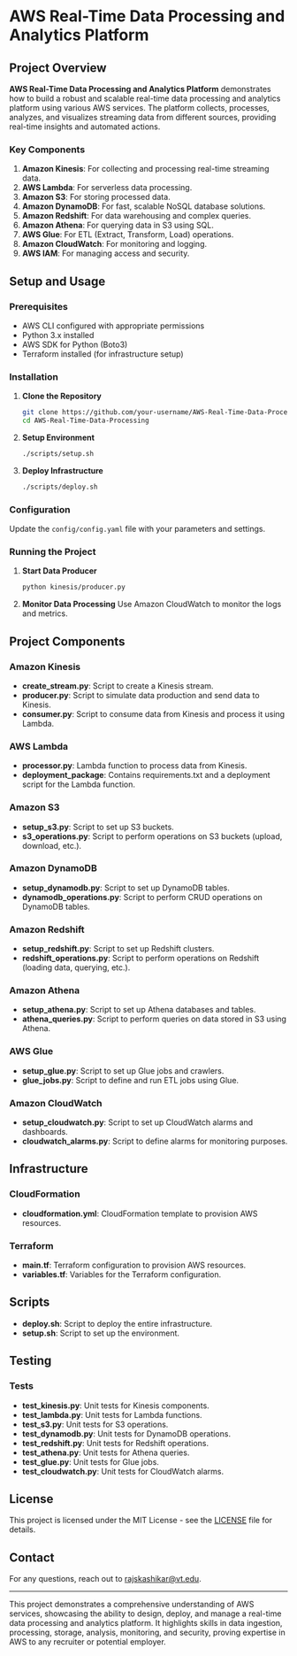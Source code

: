 # AWS Real-Time Data Processing and Analytics Platform

## Project Overview

**AWS Real-Time Data Processing and Analytics Platform** demonstrates how to build a robust and scalable real-time data processing and analytics platform using various AWS services. The platform collects, processes, analyzes, and visualizes streaming data from different sources, providing real-time insights and automated actions.

### Key Components

1. **Amazon Kinesis**: For collecting and processing real-time streaming data.
2. **AWS Lambda**: For serverless data processing.
3. **Amazon S3**: For storing processed data.
4. **Amazon DynamoDB**: For fast, scalable NoSQL database solutions.
5. **Amazon Redshift**: For data warehousing and complex queries.
6. **Amazon Athena**: For querying data in S3 using SQL.
7. **AWS Glue**: For ETL (Extract, Transform, Load) operations.
8. **Amazon CloudWatch**: For monitoring and logging.
9. **AWS IAM**: For managing access and security.

## Setup and Usage

### Prerequisites

- AWS CLI configured with appropriate permissions
- Python 3.x installed
- AWS SDK for Python (Boto3)
- Terraform installed (for infrastructure setup)

### Installation

1. **Clone the Repository**
    ```sh
    git clone https://github.com/your-username/AWS-Real-Time-Data-Processing.git
    cd AWS-Real-Time-Data-Processing
    ```

2. **Setup Environment**
    ```sh
    ./scripts/setup.sh
    ```

3. **Deploy Infrastructure**
    ```sh
    ./scripts/deploy.sh
    ```

### Configuration

Update the `config/config.yaml` file with your parameters and settings.

### Running the Project

1. **Start Data Producer**
    ```sh
    python kinesis/producer.py
    ```

2. **Monitor Data Processing**
    Use Amazon CloudWatch to monitor the logs and metrics.

## Project Components

### Amazon Kinesis

- **create_stream.py**: Script to create a Kinesis stream.
- **producer.py**: Script to simulate data production and send data to Kinesis.
- **consumer.py**: Script to consume data from Kinesis and process it using Lambda.

### AWS Lambda

- **processor.py**: Lambda function to process data from Kinesis.
- **deployment_package**: Contains requirements.txt and a deployment script for the Lambda function.

### Amazon S3

- **setup_s3.py**: Script to set up S3 buckets.
- **s3_operations.py**: Script to perform operations on S3 buckets (upload, download, etc.).

### Amazon DynamoDB

- **setup_dynamodb.py**: Script to set up DynamoDB tables.
- **dynamodb_operations.py**: Script to perform CRUD operations on DynamoDB tables.

### Amazon Redshift

- **setup_redshift.py**: Script to set up Redshift clusters.
- **redshift_operations.py**: Script to perform operations on Redshift (loading data, querying, etc.).

### Amazon Athena

- **setup_athena.py**: Script to set up Athena databases and tables.
- **athena_queries.py**: Script to perform queries on data stored in S3 using Athena.

### AWS Glue

- **setup_glue.py**: Script to set up Glue jobs and crawlers.
- **glue_jobs.py**: Script to define and run ETL jobs using Glue.

### Amazon CloudWatch

- **setup_cloudwatch.py**: Script to set up CloudWatch alarms and dashboards.
- **cloudwatch_alarms.py**: Script to define alarms for monitoring purposes.

## Infrastructure

### CloudFormation

- **cloudformation.yml**: CloudFormation template to provision AWS resources.

### Terraform

- **main.tf**: Terraform configuration to provision AWS resources.
- **variables.tf**: Variables for the Terraform configuration.

## Scripts

- **deploy.sh**: Script to deploy the entire infrastructure.
- **setup.sh**: Script to set up the environment.

## Testing

### Tests

- **test_kinesis.py**: Unit tests for Kinesis components.
- **test_lambda.py**: Unit tests for Lambda functions.
- **test_s3.py**: Unit tests for S3 operations.
- **test_dynamodb.py**: Unit tests for DynamoDB operations.
- **test_redshift.py**: Unit tests for Redshift operations.
- **test_athena.py**: Unit tests for Athena queries.
- **test_glue.py**: Unit tests for Glue jobs.
- **test_cloudwatch.py**: Unit tests for CloudWatch alarms.

## License

This project is licensed under the MIT License - see the [LICENSE](LICENSE) file for details.

## Contact

For any questions, reach out to [rajskashikar@vt.edu](mailto:rajskashikar@vt.edu).

---

This project demonstrates a comprehensive understanding of AWS services, showcasing the ability to design, deploy, and manage a real-time data processing and analytics platform. It highlights skills in data ingestion, processing, storage, analysis, monitoring, and security, proving expertise in AWS to any recruiter or potential employer.
